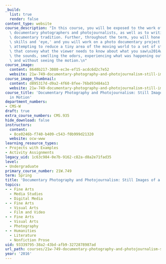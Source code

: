 ```yaml
---
_build:
  list: true
  render: false
content_type: website
course_description: "In this course, you will be exposed to the work of many great\
  \ documentary photographers and photojournalists, as well as to writing about the\
  \ documentary tradition. Further, throughout the term, you will hone your photographic\
  \ skills and 'eye,' and you will work on a photo documentary project of your own,\
  \ attempting to reduce a tiny area of the moving world to a set of still images\
  \ that convey what the viewer needs to know about what you saw\u2014without hearing\
  \ the sounds, smelling the odors, experiencing what was happening outside the viewfinder,\
  \ and without seeing the motion.\n"
course_image:
  content: 8640b217-3080-ec3e-ef15-acdc6d2c7e52
  website: 21w-749-documentary-photography-and-photojournalism-still-images-of-a-world-in-motion-spring-2016
course_image_thumbnail:
  content: d895317d-d9a2-4f60-8fee-76bd93484a13
  website: 21w-749-documentary-photography-and-photojournalism-still-images-of-a-world-in-motion-spring-2016
course_title: 'Documentary Photography and Photojournalism: Still Images of a World
  in Motion'
department_numbers:
- CMS-W
draft: true
extra_course_numbers: CMS.935
hide_download: false
instructors:
  content:
  - 8ce0246b-f740-b409-c543-f0b999d21320
  website: ocw-www
learning_resource_types:
- Projects with Examples
- Activity Assignments
legacy_uid: 1c63c984-0e7b-9162-c82a-d8a2e71fad35
level:
- Undergraduate
primary_course_number: 21W.749
term: Spring
title: 'Documentary Photography and Photojournalism: Still Images of a World in Motion'
topics:
- - Fine Arts
  - Media Studies
  - Digital Media
- - Fine Arts
  - Visual Arts
  - Film and Video
- - Fine Arts
  - Visual Arts
  - Photography
- - Humanities
  - Literature
  - Nonfiction Prose
uid: 93339795-38a2-43bd-afb9-3272878987ad
url_path: courses/21w-749-documentary-photography-and-photojournalism-still-images-of-a-world-in-motion-spring-2016
year: '2016'
---
```

